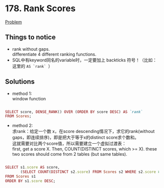 # 178. Rank Scores

[Problem](https://leetcode.com/problems/rank-scores/)

## Things to notice
- rank without gaps.\
  differentiate 4 different ranking functions.
- SQL中有keyword同名的variable时，一定要加上 backticks 符号！（比如：这里的 ``AS `rank` ``）

## Solutions
- method 1:\
  window function
```ruby

SELECT score, DENSE_RANK() OVER (ORDER BY score DESC) AS `rank`
FROM Scores;

```

- method 2:\
  求rank：给定一个数 x，在score descending情况下，求它的rank(without gaps，即连续排序)，即是把大于等于x的distinct score求个数和。\
  这就需要对比两个score值，所以需要建立一个虚拟过渡表：\
  first, get a score X. Then, COUNT(DISTINCT scores, which >= X). these two scores should come from 2 tables (but same tables).
```ruby

SELECT s1.score AS score, 
       (SELECT COUNT(DISTINCT s2.score) FROM Scores s2 WHERE s2.score >= s1.score)AS `rank`
FROM Scores s1 
ORDER BY s1.score DESC;

```
